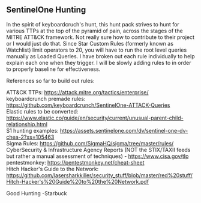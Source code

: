 ## SentinelOne Hunting

In the spirit of keyboardcruch's hunt, this hunt pack strives to hunt for various TTPs at the top of the pyramid of pain, across the stages of the MITRE ATT&CK framework. Not really sure how to contribute to their project or I would just do that. Since Star Custom Rules (formerly known as Watchlist) limit operators to 20, you will have to run the root level queries manually as Loaded Queries. I have broken out each rule individually to help explain each one when they trigger. I will be slowly adding rules to in order to properly baseline for effectiveness.

References so far to build out rules:

ATT&CK TTPs: https://attack.mitre.org/tactics/enterprise/ <br>
keyboardcrunch premade rules: https://github.com/keyboardcrunch/SentinelOne-ATTACK-Queries <br>
Elastic rules to be converted: https://www.elastic.co/guide/en/security/current/unusual-parent-child-relationship.html <br>
S1 hunting examples: https://assets.sentinelone.com/dv/sentinel-one-dv-chea-2?xs=105463 <br>
Sigma Rules: https://github.com/SigmaHQ/sigma/tree/master/rules/ <br>
CyberSecurity & Infrastructure Agency Reports (NOT the STIX/TAXII feeds but rather a manual assessment of techniques) - https://www.cisa.gov/tlp <br>
pentestmonkey: https://pentestmonkey.net/cheat-sheet <br>
Hitch Hacker's Guide to the Network: https://github.com/lasersharkkiller/security_stuff/blob/master/red%20stuff/Hitch-Hacker's%20Guide%20to%20the%20Network.pdf <br>

Good Hunting
-Starbuck
